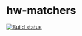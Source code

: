 # hw-matchers
[![Build status](https://ci.appveyor.com/api/projects/status/85xthfs37kj1rrys?svg=true)](https://ci.appveyor.com/project/KuchishkinM/hw-matchers)